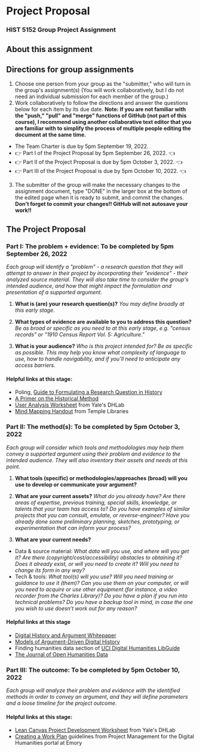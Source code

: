 # Project Proposal
### HIST 5152 Group Project Assignment

## About this assignment

## Directions for group assignments
1. Choose one person from your group as the "submitter," who will turn in the group's assignment(s) (You will work collaboratively, but I do not need an individual submission for each member of the group.)
2. Work collaboratively to follow the directions and answer the questions below for each item by its due date. **Note: If you are not familiar with the "push," "pull" and "merge" functions of GitHub (not part of this course), I recommend using another collaborative text editor that you are familiar with to simplify the process of multiple people editing the document at the same time.**
 - The Team Charter is due by 5pm September 19, 2022.
 - 👉 Part I of the Project Proposal by 5pm September 26, 2022. 👈
 - 👉 Part II of the Project Proposal is due by 5pm October 3, 2022. 👈
 - 👉 Part III of the Project Proposal is due by 5pm October 10, 2022. 👈
3. The submitter of the group will make the necessary changes to the assignment document, type "DONE" in the larger box at the bottom of the edited page when it is ready to submit, and commit the changes. **Don't forget to commit your changes!! GitHub will not autosave your work!!**

## The Project Proposal
### Part I: The problem + evidence: **To be completed by 5pm September 26, 2022**

_Each group will identify a "problem" - a research question that they will attempt to answer in their project by incorporating their "evidence" - their analyzed source material. They will also take time to consider the group's intended audience, and how that might impact the formulation and presentation of a supported argument._

1. **What is (are) your research question(s)?** _You may define broadly at this early stage._

2. **What types of evidence are available to you to address this question?** _Be as broad or specific as you need to at this early stage, e.g. "census records" or "1910 Census Report Vol. 5: Agriculture."_

3. **What is your audience?** _Who is this project intended for? Be as specific as possible. This may help you know what complexity of language to use, how to handle navigability, and if you’ll need to anticipate any access barriers._

#### Helpful links at this stage:
- Poling, [Guide to Formulating a Research Question in History](https://history.fas.harvard.edu/files/history/files/research_question.pdf?m=1459176775)
- [A Primer on the Historical Method](http://www.begbiecontestsociety.org/historicalmethod.htm)
- [User Analysis Worksheet](https://dhlab.yale.edu/assets/docs/DH-User-Analysis.pdf) from Yale's DHLab
- [Mind Mapping Handout](https://guides.temple.edu/ld.php?content_id=20103373) from Temple Libraries

### Part II: The method(s): **To be completed by 5pm October 3, 2022**

_Each group will consider which tools and methodologies may help them convey a supported argument using their problem and evidence to the intended audience. They will also inventory their assets and needs at this point._

1. **What tools (specific) or methodologies/approaches (broad) will you use to develop or communicate your argument?**

2. **What are your current assets?** _What do you already have? Are there areas of expertise, previous training, special skills, knowledge, or talents that your team has access to? Do you have examples of similar projects that you can consult, emulate, or reverse-engineer? Have you already done some preliminary planning, sketches, prototyping, or experimentation that can inform your process?_

3. **What are your current needs?** 
 - Data & source material: _What data will you use, and where will you get it? Are there (copyright/cost/accessibility) obstacles to obtaining it? Does it already exist, or will you need to create it? Will you need to change its form in any way?_
 - Tech & tools: _What tool(s) will you use? Will you need training or guidance to use it (them)? Can you use them on your computer, or will you need to acquire or use other equipment (for instance, a video recorder from the Charles Library)? Do you have a plan if you run into technical problems? Do you have a backup tool in mind, in case the one you wish to use doesn’t work out for any reason?_

#### Helpful links at this stage
 - [Digital History and Argument Whitepaper](https://rrchnm.org/portfolio-item/digital-history-argument-white-paper/)
 - [Models of Argument-Driven Digital History](https://model-articles.rrchnm.org/)
 - Finding humanities data section of [UCI Digital Humanities LibGuide](https://guides.lib.uci.edu/c.php?g=334722&p=6470744)
 - [The Journal of Open Humanities Data](https://openhumanitiesdata.metajnl.com/)

### Part III: The outcome: **To be completed by 5pm October 10, 2022**

_Each group will analyze their problem and evidence with the identified methods in order to convey an argument, and they will define parameters and a loose timeline for the project outcome._

#### Helpful links at this stage:
 - [Lean Canvas Project Development Worksheet](https://dhlab.yale.edu/assets/docs/DH-LeanCanvas.pdf) from Yale's DHLab
 - [Creating a Work Plan](https://scholarblogs.emory.edu/pm4dh/creating-a-work-plan/) guidelines from Project Management for the Digital Humanities portal at Emory
